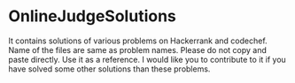 # OnlineJudgeSolutions
It contains solutions of various problems on Hackerrank and codechef. Name of the files are same as problem names. Please do not copy and paste directly. Use it as a reference.
I would like you to contribute to it if you have solved some other solutions than these problems.

